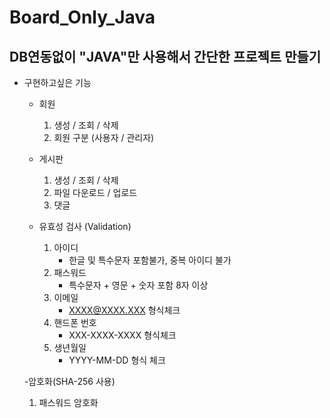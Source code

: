 # Board_Only_Java

## DB연동없이 "JAVA"만 사용해서 간단한 프로젝트 만들기


- 구현하고싶은 기능  
  
  - 회원  
    1. 생성 / 조회 / 삭제
    2. 회원 구분 (사용자 / 관리자)
  
  - 게시판  
    1. 생성 / 조회 / 삭제
    2. 파일 다운로드 / 업로드
    3. 댓글
   
  - 유효성 검사 (Validation)   
    1. 아이디 
       -  한글 및 특수문자 포함불가, 중복 아이디 불가
    2. 패스워드 
        - 특수문자 + 영문 + 숫자 포함 8자 이상
    3. 이메일 
        - XXXX@XXXX.XXX 형식체크
    4. 핸드폰 번호 
        - XXX-XXXX-XXXX 형식체크
    5. 생년월일 
        - YYYY-MM-DD 형식 체크
  
  -암호화(SHA-256 사용)
   1. 패스워드 암호화   

    
